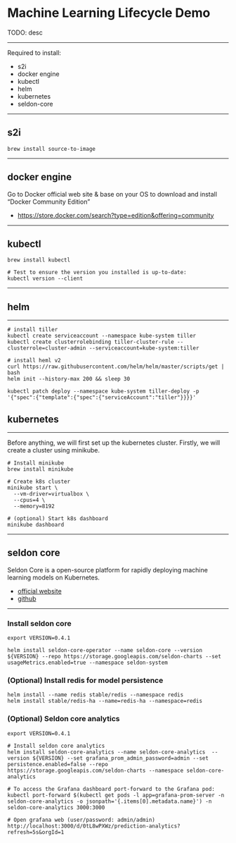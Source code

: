 # Machine Learning Lifecycle Demo

TODO: desc

---

Required to install:

* s2i
* docker engine
* kubectl
* helm
* kubernetes
* seldon-core

---

## s2i

```=shell
brew install source-to-image
```

---

## docker engine

Go to Docker official web site & base on your OS to download and install “Docker Community Edition”
- https://store.docker.com/search?type=edition&offering=community

---

## kubectl

```=shell
brew install kubectl

# Test to ensure the version you installed is up-to-date:
kubectl version --client
```

---

## helm

---

```=shell
# install tiller
kubectl create serviceaccount --namespace kube-system tiller
kubectl create clusterrolebinding tiller-cluster-rule --clusterrole=cluster-admin --serviceaccount=kube-system:tiller

# install heml v2
curl https://raw.githubusercontent.com/helm/helm/master/scripts/get | bash
helm init --history-max 200 && sleep 30

kubectl patch deploy --namespace kube-system tiller-deploy -p '{"spec":{"template":{"spec":{"serviceAccount":"tiller"}}}}'
```

## kubernetes

---

Before anything, we will first set up the kubernetes cluster.
Firstly, we will create a cluster using minikube.

```=shell
# Install minikube
brew install minikube

# Create k8s cluster
minikube start \
  --vm-driver=virtualbox \
  --cpus=4 \
  --memory=8192

# (optional) Start k8s dashboard
minikube dashboard
```

---

## seldon core

Seldon Core is a open-source platform for rapidly deploying machine learning models on Kubernetes.

- [official website](https://www.seldon.io/tech/products/core/)
- [github](https://github.com/SeldonIO/seldon-core)

---

### Install seldon core

```=shell
export VERSION=0.4.1

helm install seldon-core-operator --name seldon-core --version ${VERSION} --repo https://storage.googleapis.com/seldon-charts --set usageMetrics.enabled=true --namespace seldon-system
```

### (Optional) Install redis for model persistence

```=shell
helm install --name redis stable/redis --namespace redis
helm install stable/redis-ha --name=redis-ha --namespace=redis
```

### (Optional) Seldon core analytics

```=shell
export VERSION=0.4.1

# Install seldon core analytics
helm install seldon-core-analytics --name seldon-core-analytics  --version ${VERSION} --set grafana_prom_admin_password=admin --set persistence.enabled=false --repo https://storage.googleapis.com/seldon-charts --namespace seldon-core-analytics

# To access the Grafana dashboard port-forward to the Grafana pod:
kubectl port-forward $(kubectl get pods -l app=grafana-prom-server -n seldon-core-analytics -o jsonpath='{.items[0].metadata.name}') -n seldon-core-analytics 3000:3000

# Open grafana web (user/password: admin/admin)
http://localhost:3000/d/0tL8wPXWz/prediction-analytics?refresh=5s&orgId=1
```

